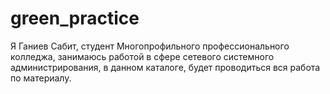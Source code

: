 # green_practice
Я Ганиев Сабит, студент Многопрофильного профессионального колледжа, занимаюсь работой в сфере сетевого системного администрирования, в данном каталоге, будет проводиться вся работа по материалу.

